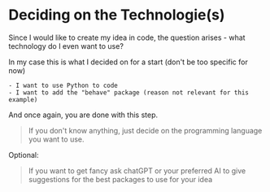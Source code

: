 # Deciding on the Technologie(s)

Since I would like to create my idea in code, the question arises - what technology do I even want to use?

In my case this is what I decided on for a start (don't be too specific for now)

```
- I want to use Python to code
- I want to add the "behave" package (reason not relevant for this example)
```

And once again, you are done with this step. 

> If you don't know anything, just decide on the programming language you want to use. 

Optional:
> If you want to get fancy ask chatGPT or your preferred AI to give suggestions for the best packages to use for your idea

